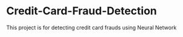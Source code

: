 # Credit-Card-Fraud-Detection
This project is for detecting credit card frauds using Neural Network

